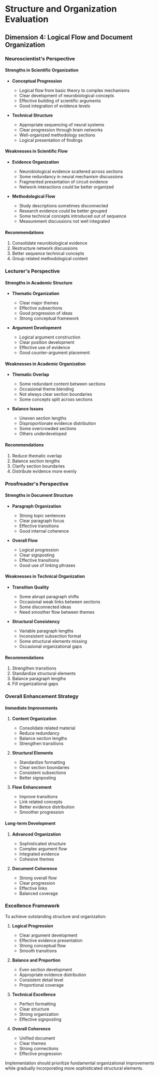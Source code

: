 # Structure and Organization Evaluation
## Dimension 4: Logical Flow and Document Organization

### Neuroscientist's Perspective

#### Strengths in Scientific Organization
- **Conceptual Progression**
  - Logical flow from basic theory to complex mechanisms
  - Clear development of neurobiological concepts
  - Effective building of scientific arguments
  - Good integration of evidence levels

- **Technical Structure**
  - Appropriate sequencing of neural systems
  - Clear progression through brain networks
  - Well-organized methodology sections
  - Logical presentation of findings

#### Weaknesses in Scientific Flow
- **Evidence Organization**
  - Neurobiological evidence scattered across sections
  - Some redundancy in neural mechanism discussions
  - Fragmented presentation of circuit evidence
  - Network interactions could be better organized

- **Methodological Flow**
  - Study descriptions sometimes disconnected
  - Research evidence could be better grouped
  - Some technical concepts introduced out of sequence
  - Measurement discussions not well integrated

#### Recommendations
1. Consolidate neurobiological evidence
2. Restructure network discussions
3. Better sequence technical concepts
4. Group related methodological content

### Lecturer's Perspective

#### Strengths in Academic Structure
- **Thematic Organization**
  - Clear major themes
  - Effective subsections
  - Good progression of ideas
  - Strong conceptual framework

- **Argument Development**
  - Logical argument construction
  - Clear position development
  - Effective use of evidence
  - Good counter-argument placement

#### Weaknesses in Academic Organization
- **Thematic Overlap**
  - Some redundant content between sections
  - Occasional theme blending
  - Not always clear section boundaries
  - Some concepts split across sections

- **Balance Issues**
  - Uneven section lengths
  - Disproportionate evidence distribution
  - Some overcrowded sections
  - Others underdeveloped

#### Recommendations
1. Reduce thematic overlap
2. Balance section lengths
3. Clarify section boundaries
4. Distribute evidence more evenly

### Proofreader's Perspective

#### Strengths in Document Structure
- **Paragraph Organization**
  - Strong topic sentences
  - Clear paragraph focus
  - Effective transitions
  - Good internal coherence

- **Overall Flow**
  - Logical progression
  - Clear signposting
  - Effective transitions
  - Good use of linking phrases

#### Weaknesses in Technical Organization
- **Transition Quality**
  - Some abrupt paragraph shifts
  - Occasional weak links between sections
  - Some disconnected ideas
  - Need smoother flow between themes

- **Structural Consistency**
  - Variable paragraph lengths
  - Inconsistent subsection format
  - Some structural elements missing
  - Occasional organizational gaps

#### Recommendations
1. Strengthen transitions
2. Standardize structural elements
3. Balance paragraph lengths
4. Fill organizational gaps

### Overall Enhancement Strategy

#### Immediate Improvements
1. **Content Organization**
   - Consolidate related material
   - Reduce redundancy
   - Balance section lengths
   - Strengthen transitions

2. **Structural Elements**
   - Standardize formatting
   - Clear section boundaries
   - Consistent subsections
   - Better signposting

3. **Flow Enhancement**
   - Improve transitions
   - Link related concepts
   - Better evidence distribution
   - Smoother progression

#### Long-term Development
1. **Advanced Organization**
   - Sophisticated structure
   - Complex argument flow
   - Integrated evidence
   - Cohesive themes

2. **Document Coherence**
   - Strong overall flow
   - Clear progression
   - Effective links
   - Balanced coverage

### Excellence Framework

To achieve outstanding structure and organization:

1. **Logical Progression**
   - Clear argument development
   - Effective evidence presentation
   - Strong conceptual flow
   - Smooth transitions

2. **Balance and Proportion**
   - Even section development
   - Appropriate evidence distribution
   - Consistent detail level
   - Proportional coverage

3. **Technical Excellence**
   - Perfect formatting
   - Clear structure
   - Strong organization
   - Effective signposting

4. **Overall Coherence**
   - Unified document
   - Clear themes
   - Strong connections
   - Effective progression

Implementation should prioritize fundamental organizational improvements while gradually incorporating more sophisticated structural elements.

